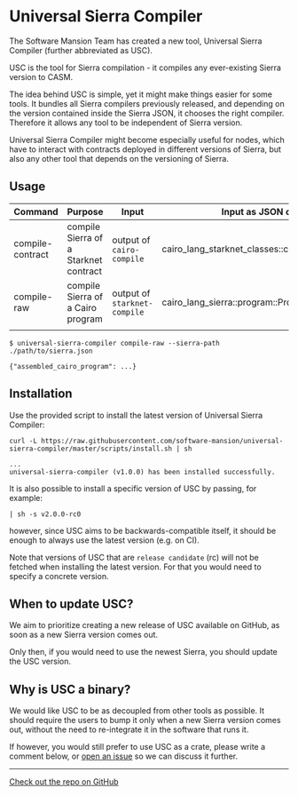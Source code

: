 # Universal Sierra Compiler

The Software Mansion Team has created a new tool, Universal Sierra Compiler (further abbreviated as USC).

USC is the tool for Sierra compilation - it compiles any ever-existing Sierra version to CASM.

The idea behind USC is simple, yet it might make things easier for some tools.
It bundles all Sierra compilers previously released, and depending on the version contained inside the Sierra JSON, it chooses the right compiler.
Therefore it allows any tool to be independent of Sierra version.

Universal Sierra Compiler might become especially useful for nodes, which have to interact with contracts deployed in different versions of Sierra, but also any other tool that depends on the versioning of Sierra.


## Usage

| Command          | Purpose                               | Input                        | Input as JSON of Cairo struct                              | Output as JSON of Cairo struct |
|------------------|---------------------------------------|------------------------------|------------------------------------------------------------|-|
| compile-contract | compile Sierra of a Starknet contract | output of `cairo-compile`    | cairo_lang_starknet_classes::contract_class::ContractClass | cairo_lang_starknet::casm_contract_class::CasmContractClass |
| compile-raw      | compile Sierra of a Cairo program     | output of `starknet-compile` | cairo_lang_sierra::program::Program                        | |
|                  |                                       |                              |                                                            | |


```shell
$ universal-sierra-compiler compile-raw --sierra-path ./path/to/sierra.json

{"assembled_cairo_program": ...}
```


## Installation

Use the provided script to install the latest version of Universal Sierra Compiler:

```shell
curl -L https://raw.githubusercontent.com/software-mansion/universal-sierra-compiler/master/scripts/install.sh | sh

...
universal-sierra-compiler (v1.0.0) has been installed successfully.
```

It is also possible to install a specific version of USC by passing, for example:

```shell
| sh -s v2.0.0-rc0
```

however, since USC aims to be backwards-compatible itself, it should be enough to always use the latest version (e.g. on CI).

Note that versions of USC that are `release candidate` (rc) will not be fetched when installing the latest version. For that you would need to specify a concrete version.


## When to update USC?

We aim to prioritize creating a new release of USC available on GitHub, as soon as a new Sierra version comes out.

Only then, if you would need to use the newest Sierra, you should update the USC version.


## Why is USC a binary?

We would like USC to be as decoupled from other tools as possible. It should require the users to bump it only when a new Sierra version comes out, without the need to re-integrate it in the software that runs it.

If however, you would still prefer to use USC as a crate, please write a comment below, or [open an issue](https://github.com/software-mansion/universal-sierra-compiler/issues/new) so we can discuss it further.


---

[Check out the repo on GitHub](https://github.com/software-mansion/universal-sierra-compiler)
